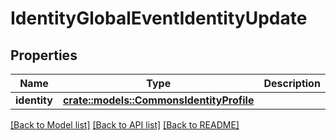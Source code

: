 # IdentityGlobalEventIdentityUpdate

## Properties

Name | Type | Description | Notes
------------ | ------------- | ------------- | -------------
**identity** | [**crate::models::CommonsIdentityProfile**](CommonsIdentityProfile.md) |  | 

[[Back to Model list]](../README.md#documentation-for-models) [[Back to API list]](../README.md#documentation-for-api-endpoints) [[Back to README]](../README.md)


